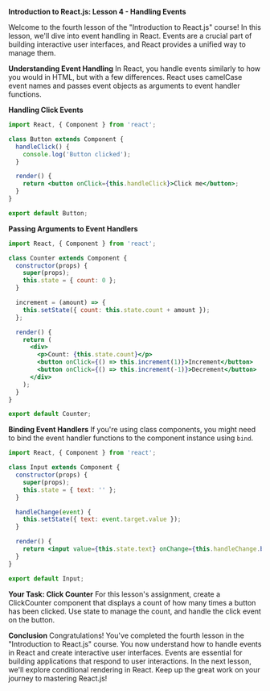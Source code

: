 **Introduction to React.js: Lesson 4 - Handling Events**

Welcome to the fourth lesson of the "Introduction to React.js" course! In this lesson, we'll dive into event handling in React. Events are a crucial part of building interactive user interfaces, and React provides a unified way to manage them.

**Understanding Event Handling**
In React, you handle events similarly to how you would in HTML, but with a few differences. React uses camelCase event names and passes event objects as arguments to event handler functions.

**Handling Click Events**
```jsx
import React, { Component } from 'react';

class Button extends Component {
  handleClick() {
    console.log('Button clicked');
  }

  render() {
    return <button onClick={this.handleClick}>Click me</button>;
  }
}

export default Button;
```

**Passing Arguments to Event Handlers**
```jsx
import React, { Component } from 'react';

class Counter extends Component {
  constructor(props) {
    super(props);
    this.state = { count: 0 };
  }

  increment = (amount) => {
    this.setState({ count: this.state.count + amount });
  };

  render() {
    return (
      <div>
        <p>Count: {this.state.count}</p>
        <button onClick={() => this.increment(1)}>Increment</button>
        <button onClick={() => this.increment(-1)}>Decrement</button>
      </div>
    );
  }
}

export default Counter;
```

**Binding Event Handlers**
If you're using class components, you might need to bind the event handler functions to the component instance using `bind`.

```jsx
import React, { Component } from 'react';

class Input extends Component {
  constructor(props) {
    super(props);
    this.state = { text: '' };
  }

  handleChange(event) {
    this.setState({ text: event.target.value });
  }

  render() {
    return <input value={this.state.text} onChange={this.handleChange.bind(this)} />;
  }
}

export default Input;
```

**Your Task: Click Counter**
For this lesson's assignment, create a ClickCounter component that displays a count of how many times a button has been clicked. Use state to manage the count, and handle the click event on the button.

**Conclusion**
Congratulations! You've completed the fourth lesson in the "Introduction to React.js" course. You now understand how to handle events in React and create interactive user interfaces. Events are essential for building applications that respond to user interactions. In the next lesson, we'll explore conditional rendering in React. Keep up the great work on your journey to mastering React.js!
